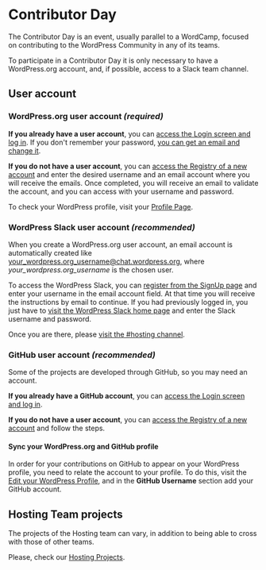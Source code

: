 # Contributor Day

The Contributor Day is an event, usually parallel to a WordCamp, focused on contributing to the WordPress Community in any of its teams.

To participate in a Contributor Day it is only necessary to have a WordPress.org account, and, if possible, access to a Slack team channel.

## User account

### WordPress.org user account _(required)_

**If you already have a user account**, you can [access the Login screen and log in](https://login.wordpress.org/). If you don't remember your password, [you can get an email and change it](https://login.wordpress.org/lostpassword).

**If you do not have a user account**, you can [access the Registry of a new account](https://login.wordpress.org/register) and enter the desired username and an email account where you will receive the emails. Once completed, you will receive an email to validate the account, and you can access with your username and password.

To check your WordPress profile, visit your [Profile Page](https://profiles.wordpress.org/me/).

### WordPress Slack user account _(recommended)_

When you create a WordPress.org user account, an email account is automatically created like <your_wordpress.org_username@chat.wordpress.org>, where _your_wordpress.org_username_ is the chosen user.

To access the WordPress Slack, you can [register from the SignUp page](https://wordpress.slack.com/signup) and enter your username in the email account field. At that time you will receive the instructions by email to continue. If you had previously logged in, you just have to [visit the WordPress Slack home page](https://wordpress.slack.com/) and enter the Slack username and password.

Once you are there, please [visit the #hosting channel](https://wordpress.slack.com/archives/hosting).

### GitHub user account _(recommended)_

Some of the projects are developed through GitHub, so you may need an account.

**If you already have a GitHub account**, you can [access the Login screen and log in](https://github.com/login).

**If you do not have a user account**, you can [access the Registry of a new account](https://github.com/signup) and follow the steps.

#### Sync your WordPress.org and GitHub profile

In order for your contributions on GitHub to appear on your WordPress profile, you need to relate the account to your profile. To do this, visit the [Edit your WordPress Profile](https://profiles.wordpress.org/me/profile/edit/), and in the **GitHub Username** section add your GitHub account.

## Hosting Team projects

The projects of the Hosting team can vary, in addition to being able to cross with those of other teams.

Please, check our [Hosting Projects](https://make.wordpress.org/hosting/handbook/get-involved/team-projects/).
